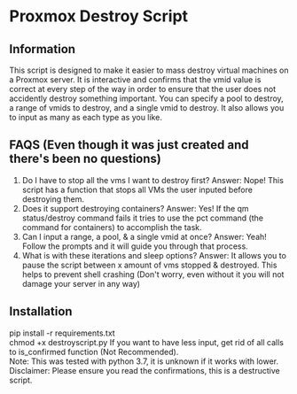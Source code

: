 # Proxmox Destroy Script  
  
## Information  
This script is designed to make it easier to mass destroy virtual machines on a Proxmox server. It is interactive and confirms that the vmid value is correct at every step of the way in order to ensure that the user does not accidently destroy something important. You can specify a pool to destroy, a range of vmids to destroy, and a single vmid to destroy. It also allows you to input as many as each type as you like.  
  
  ## FAQS (Even though it was just created and there's been no questions)    
  1. Do I have to stop all the vms I want to destroy first? Answer: Nope! This script has a function that stops all VMs the user inputed before destroying them.  
  2. Does it support destroying containers? Answer: Yes! If the qm status/destroy command fails it tries to use the pct command (the command for containers) to accomplish the task.   
  3. Can I input a range, a pool, & a single vmid at once? Answer: Yeah! Follow the prompts and it will guide you through that process.  
  4. What is with these iterations and sleep options? Answer: It allows you to pause the script between x amount of vms stopped & destroyed. This helps to prevent shell crashing (Don't worry, even without it you will not damage your server in any way)  
  
  ## Installation
  pip install -r requirements.txt  
  chmod +x destroyscript.py
  If you want to have less input, get rid of all calls to is_confirmed function (Not Recommended).      
   Note: This was tested with python 3.7, it is unknown if it works with lower.  
   Disclaimer: Please ensure you read the confirmations, this is a destructive script.
